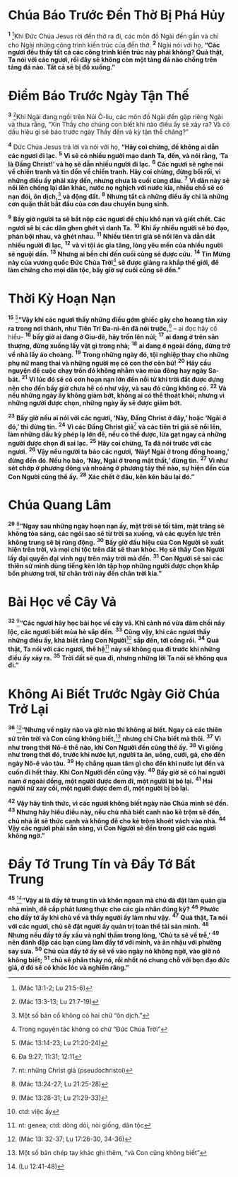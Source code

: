 # Chúa Báo Trước Đền Thờ Bị Phá Hủy
<sup><b>1</b></sup> [^1*]Khi Đức Chúa Jesus rời đền thờ ra đi, các môn đồ Ngài đến gần và chỉ cho Ngài những công trình kiến trúc của đền thờ. <sup><b>2</b></sup> Ngài nói với họ, **“Các ngươi đều thấy tất cả các công trình kiến trúc này phải không? Quả thật, Ta nói với các ngươi, rồi đây sẽ không còn một tảng đá nào chồng trên tảng đá nào. Tất cả sẽ bị đổ xuống.”**


# Điềm Báo Trước Ngày Tận Thế
<sup><b>3</b></sup> [^2*]Khi Ngài đang ngồi trên Núi Ô-liu, các môn đồ Ngài đến gặp riêng Ngài và thưa rằng, “Xin Thầy cho chúng con biết khi nào điều ấy sẽ xảy ra? Và có dấu hiệu gì sẽ báo trước ngày Thầy đến và kỳ tận thế chăng?”

<sup><b>4</b></sup> Đức Chúa Jesus trả lời và nói với họ, **“Hãy coi chừng, để không ai dẫn các ngươi đi lạc.** <sup><b>5</b></sup> **Vì sẽ có nhiều người mạo danh Ta, đến, và nói rằng, ‘Ta là Đấng Christ!’ và họ sẽ dẫn nhiều người đi lạc.** <sup><b>6</b></sup> **Các ngươi sẽ nghe nói về chiến tranh và tin đồn về chiến tranh. Hãy coi chừng, đừng bối rối, vì những điều ấy phải xảy đến, nhưng chưa là cuối cùng đâu.** <sup><b>7</b></sup> **Vì dân này sẽ nổi lên chống lại dân khác, nước nọ nghịch với nước kia, nhiều chỗ sẽ có nạn đói, ôn dịch,**[^1] **và động đất.** <sup><b>8</b></sup> **Nhưng tất cả những điều ấy chỉ là những cơn quặn thắt bắt đầu của cơn đau chuyển bụng sinh.**

<sup><b>9</b></sup> **Bấy giờ người ta sẽ bắt nộp các ngươi để chịu khổ nạn và giết chết. Các ngươi sẽ bị các dân ghen ghét vì danh Ta.** <sup><b>10</b></sup> **Khi ấy nhiều người sẽ bỏ đạo, phản bội nhau, và ghét nhau.** <sup><b>11</b></sup> **Nhiều tiên tri giả sẽ nổi lên và dẫn dắt nhiều người đi lạc,** <sup><b>12</b></sup> **và vì tội ác gia tăng, lòng yêu mến của nhiều người sẽ nguội dần.** <sup><b>13</b></sup> **Nhưng ai bền chí đến cuối cùng sẽ được cứu.** <sup><b>14</b></sup> **Tin Mừng này của vương quốc Đức Chúa Trời**[^2] **sẽ được giảng ra khắp thế giới, để làm chứng cho mọi dân tộc, bấy giờ sự cuối cùng sẽ đến.”**


# Thời Kỳ Hoạn Nạn
<sup><b>15</b></sup> [^3*]**“Vậy khi các ngươi thấy những điều gớm ghiếc gây cho hoang tàn xảy ra trong nơi thánh, như Tiên Tri Đa-ni-ên đã nói trước,**[^3] – ai đọc hãy cố hiểu– <sup><b>16</b></sup> **bấy giờ ai đang ở Giu-đê, hãy trốn lên núi;** <sup><b>17</b></sup> **ai đang ở trên sân thượng, đừng xuống lấy vật gì trong nhà;** <sup><b>18</b></sup> **ai đang ở ngoài đồng, đừng trở về nhà lấy áo choàng.** <sup><b>19</b></sup> **Trong những ngày đó, tội nghiệp thay cho những phụ nữ mang thai và những người mẹ có con thơ còn bú!** <sup><b>20</b></sup> **Hãy cầu nguyện để cuộc chạy trốn đó không nhằm vào mùa đông hay ngày Sa-bát.** <sup><b>21</b></sup> **Vì lúc đó sẽ có cơn hoạn nạn lớn đến nỗi từ khi trời đất được dựng nên cho đến bấy giờ chưa hề có như vậy, và sau đó cũng không có.** <sup><b>22</b></sup> **Và nếu những ngày ấy không giảm bớt, không ai có thể thoát khỏi; nhưng vì những người được chọn, những ngày ấy sẽ được giảm bớt.**

<sup><b>23</b></sup> **Bấy giờ nếu ai nói với các ngươi, ‘Này, Đấng Christ ở đây,’ hoặc ‘Ngài ở đó,’ thì đừng tin.** <sup><b>24</b></sup> **Vì các Đấng Christ giả**[^4] **và các tiên tri giả sẽ nổi lên, làm những dấu kỳ phép lạ lớn để, nếu có thể được, lừa gạt ngay cả những người được chọn đi sai lạc.** <sup><b>25</b></sup> **Hãy coi chừng, Ta đã nói trước với các ngươi.** <sup><b>26</b></sup> **Vậy nếu người ta bảo các ngươi, ‘Này! Ngài ở trong đồng hoang,’ đừng đến đó. Nếu họ bảo, ‘Này, Ngài ở trong mật thất,’ đừng tin.** <sup><b>27</b></sup> **Vì như sét chớp ở phương đông và nhoáng ở phương tây thể nào, sự hiện đến của Con Người cũng thể ấy.** <sup><b>28</b></sup> **Xác chết ở đâu, kên kên bâu lại đó.”**


# Chúa Quang Lâm
<sup><b>29</b></sup> [^4*]**“Ngay sau những ngày hoạn nạn ấy, mặt trời sẽ tối tăm, mặt trăng sẽ không tỏa sáng, các ngôi sao sẽ từ trời sa xuống, và các quyền lực trên không trung sẽ bị rúng động.** <sup><b>30</b></sup> **Bấy giờ dấu hiệu của Con Người sẽ xuất hiện trên trời, và mọi chi tộc trên đất sẽ than khóc. Họ sẽ thấy Con Người lấy đại quyền đại vinh ngự trên mây trời mà đến.** <sup><b>31</b></sup> **Con Người sẽ sai các thiên sứ mình dùng tiếng kèn lớn tập họp những người được chọn khắp bốn phương trời, từ chân trời này đến chân trời kia.”**


# Bài Học về Cây Vả
<sup><b>32</b></sup> [^5*]**“Các ngươi hãy học bài học về cây vả. Khi cành nó vừa đâm chồi nẩy lộc, các ngươi biết mùa hè sắp đến.** <sup><b>33</b></sup> **Cũng vậy, khi các ngươi thấy những điều ấy, khá biết rằng Con Người**[^5] **sắp đến, tới cổng rồi.** <sup><b>34</b></sup> **Quả thật, Ta nói với các ngươi, thế hệ**[^6] **này sẽ không qua đi trước khi những điều ấy xảy ra.** <sup><b>35</b></sup> **Trời đất sẽ qua đi, nhưng những lời Ta nói sẽ không qua đi.”**


# Không Ai Biết Trước Ngày Giờ Chúa Trở Lại
<sup><b>36</b></sup> [^6*]**“Nhưng về ngày nào và giờ nào thì không ai biết. Ngay cả các thiên sứ trên trời và Con cũng không biết,**[^7] **nhưng chỉ Cha biết mà thôi.** <sup><b>37</b></sup> **Vì như trong thời Nô-ê thể nào, khi Con Người đến cũng thể ấy.** <sup><b>38</b></sup> **Vì giống như trong thời đó, trước khi nước lụt, người ta ăn, uống, cưới, gả, cho đến ngày Nô-ê vào tàu.** <sup><b>39</b></sup> **Họ chẳng quan tâm gì cho đến khi nước lụt đến và cuốn đi hết thảy. Khi Con Người đến cũng vậy.** <sup><b>40</b></sup> **Bấy giờ sẽ có hai người nam ở ngoài đồng, một người được đem đi, một người bị bỏ lại.** <sup><b>41</b></sup> **Hai người nữ xay cối, một người được đem đi, một người bị bỏ lại.**

<sup><b>42</b></sup> **Vậy hãy tỉnh thức, vì các ngươi không biết ngày nào Chúa mình sẽ đến.** <sup><b>43</b></sup> **Nhưng hãy hiểu điều này, nếu chủ nhà biết canh nào kẻ trộm sẽ đến, chủ nhà ắt sẽ thức canh và không để cho kẻ trộm khoét vách vào nhà.** <sup><b>44</b></sup> **Vậy các ngươi phải sẵn sàng, vì Con Người sẽ đến trong giờ các ngươi không ngờ.”**


# Đầy Tớ Trung Tín và Đầy Tớ Bất Trung
<sup><b>45</b></sup> [^7*]**“Vậy ai là đầy tớ trung tín và khôn ngoan mà chủ đã đặt làm quản gia nhà mình, để cấp phát lương thực cho các gia nhân đúng kỳ?** <sup><b>46</b></sup> **Phước cho đầy tớ ấy khi chủ về và thấy người ấy làm như vậy.** <sup><b>47</b></sup> **Quả thật, Ta nói với các ngươi, chủ sẽ đặt người ấy quản trị toàn thể tài sản mình.** <sup><b>48</b></sup> **Nhưng nếu đầy tớ ấy xấu và nghĩ thầm trong lòng, ‘Chủ ta sẽ về trễ,’** <sup><b>49</b></sup> **nên đánh đập các bạn cùng làm đầy tớ với mình, và ăn nhậu với phường say sưa.** <sup><b>50</b></sup> **Chủ của đầy tớ ấy sẽ về vào ngày nó không ngờ, vào giờ nó không biết;** <sup><b>51</b></sup> **chủ sẽ phân thây nó, rồi nhốt nó chung chỗ với bọn đạo đức giả, ở đó sẽ có khóc lóc và nghiến răng.”**

[^1]: Một số bản cổ không có hai chữ “ôn dịch.”
[^2]: Trong nguyên tác không có chữ “Đức Chúa Trời”
[^3]: Đa 9:27; 11:31; 12:11
[^4]: nt: những Christ giả (pseudochristoi)
[^5]: ctd: việc ấy
[^6]: nt: genea; ctd: dòng dõi, nòi giống, dân tộc
[^7]: Một số bản chép tay khác ghi thêm, “và Con cũng không biết”
[^1*]: (Mác 13:1-2; Lu 21:5-6)
[^2*]: (Mác 13:3-13; Lu 21:7-19)
[^3*]: (Mác 13:14-23; Lu 21:20-24)
[^4*]: (Mác 13:24-27; Lu 21:25-28)
[^5*]: (Mác 13:28-31; Lu 21:29-33)
[^6*]: (Mác 13: 32-37; Lu 17:26-30, 34-36)
[^7*]: (Lu 12:41-48)